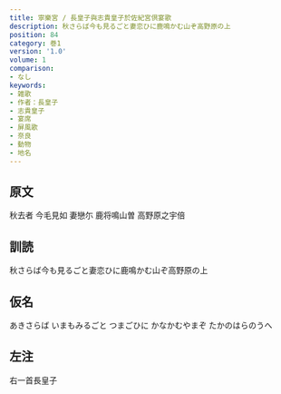 ```yaml
---
title: 寧樂宮 / 長皇子與志貴皇子於佐紀宮倶宴歌
description: 秋さらば今も見るごと妻恋ひに鹿鳴かむ山ぞ高野原の上
position: 84
category: 巻1
version: '1.0'
volume: 1
comparison:
- なし
keywords:
- 雑歌
- 作者：長皇子
- 志貴皇子
- 宴席
- 屏風歌
- 奈良
- 動物
- 地名
---
```


## 原文

秋去者 今毛見如 妻戀尓 鹿将鳴山曽 高野原之宇倍

## 訓読

秋さらば今も見るごと妻恋ひに鹿鳴かむ山ぞ高野原の上

## 仮名

あきさらば いまもみるごと つまごひに かなかむやまぞ たかのはらのうへ

## 左注

右一首長皇子
